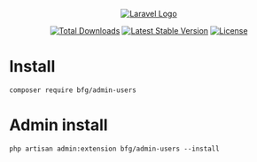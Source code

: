 <p align="center"><a href="https://wood.veskod.com/documentation/admin-panel" target="_blank">
<img src="https://wood.veskod.com/images/logo.png" alt="Laravel Logo">
</a></p>

<p align="center">
<a href="https://packagist.org/packages/bfg/admin-users"><img src="https://img.shields.io/packagist/dt/bfg/admin-users" alt="Total Downloads"></a>
<a href="https://packagist.org/packages/bfg/admin-users"><img src="https://img.shields.io/packagist/v/bfg/admin-users" alt="Latest Stable Version"></a>
<a href="https://packagist.org/packages/bfg/admin-users"><img src="https://img.shields.io/packagist/l/bfg/admin-users" alt="License"></a>
</p>

# Install
```
composer require bfg/admin-users
```
# Admin install
```
php artisan admin:extension bfg/admin-users --install
```
